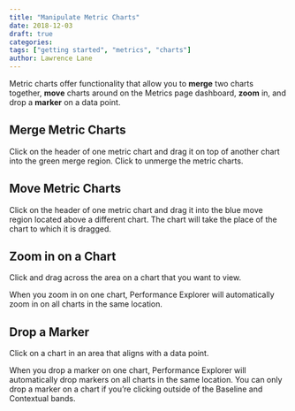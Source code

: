 ```yaml
---
title: "Manipulate Metric Charts"
date: 2018-12-03
draft: true
categories:
tags: ["getting started", "metrics", "charts"]
author: Lawrence Lane
---
```


 Metric charts offer functionality that allow you to **merge** two charts together, **move** charts around on the Metrics page dashboard, **zoom** in, and drop a **marker** on a data point.

## Merge Metric Charts
Click on the header of one metric chart and drag it on top of another chart into the green merge region. Click to unmerge the metric charts.

## Move Metric Charts
Click on the header of one metric chart and drag it into the blue move region located above a different chart. The chart will take the place of the chart to which it is dragged.

## Zoom in on a Chart
Click and drag across the area on a chart that you want to view.   

When you zoom in on one chart, Performance Explorer will automatically zoom in on all charts in the same location.

## Drop a Marker
Click on a chart in an area that aligns with a data point.  

When you drop a marker on one chart, Performance Explorer will automatically drop markers on all charts in the same location. You can only drop a marker on a chart if you’re clicking outside of the Baseline and Contextual bands.
